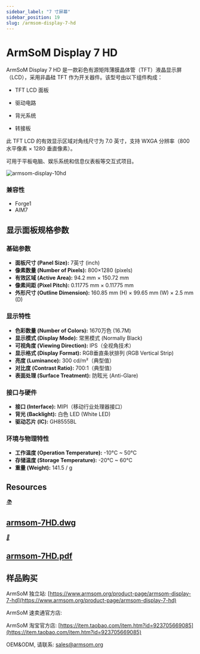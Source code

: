 ```yaml
---
sidebar_label: "7 寸屏幕"
sidebar_position: 19
slug: /armsom-display-7-hd
---
```

#  ArmSoM  Display 7 HD

ArmSoM  Display 7 HD 是一款彩色有源矩阵薄膜晶体管（TFT）液晶显示屏（LCD），采用非晶硅 TFT 作为开关器件。该型号由以下组件构成：
- ​TFT LCD 面板​​

- ​驱动电路​​

- ​背光系统

- 转接板

此 TFT LCD 的​​有效显示区域对角线尺寸为 7.0 英寸​​，支持 ​​WXGA 分辨率​​（800 水平像素 × 1280 垂直像素）。

可用于平板电脑、娱乐系统和信息仪表板等交互式项目。

![armsom-display-10hd](/img/accessories/armsom-display-10hd.png)

### 兼容性
- Forge1
- AIM7

## 显示面板规格参数

### 基础参数
- **面板尺寸 (Panel Size):** 7英寸 (inch)  
- **像素数量 (Number of Pixels):** 800×1280 (pixels)  
- **有效区域 (Active Area):** 94.2 mm × 150.72 mm  
- **像素间距 (Pixel Pitch):** 0.11775 mm × 0.11775 mm  
- **外形尺寸 (Outline Dimension):** 160.85 mm (H) × 99.65 mm (W) × 2.5 mm (D)  

### 显示特性
- **色彩数量 (Number of Colors):** 1670万色 (16.7M)  
- **显示模式 (Display Mode):** 常黑模式 (Normally Black)  
- **可视角度 (Viewing Direction):** IPS（全视角技术）  
- **显示格式 (Display Format):** RGB垂直条状排列 (RGB Vertical Strip)  
- **亮度 (Luminance):** 300 cd/m²（典型值）  
- **对比度 (Contrast Ratio):** 700:1（典型值）  
- **表面处理 (Surface Treatment):** 防眩光 (Anti-Glare)  

### 接口与硬件
- **接口 (Interface):** MIPI（移动行业处理器接口）  
- **背光 (Backlight):** 白色 LED (White LED)  
- **驱动芯片 (IC):** GH8555BL  

### 环境与物理特性
- **工作温度 (Operation Temperature):** -10°C ~ 50°C  
- **存储温度 (Storage Temperature):** -20°C ~ 60°C  
- **重量 (Weight):** 141.5 / g 


## Resources
<div class="cards">
    <a href=" https://pan.baidu.com/s/1qtsYXoZeXkcMNA83zKzHXA?pwd=arms" class="card-link">
        <div class="card">
            <div class="icon">
                <i>📚</i>
            </div>
            <div class="content">
                <h2>armsom-7HD.dwg</h2>
            </div>
        </div>
    </a>
      <a href="https://pan.baidu.com/s/1yIHHH6nEeAW1OAVsSdj_Rw?pwd=arms" class="card-link">
        <div class="card">
            <div class="icon">
                <i>📜</i>
            </div>
            <div class="content">
                <h2>armsom-7HD.pdf</h2>
            </div>
        </div>
    </a>
</div>

## 样品购买
ArmSoM 独立站: [https://www.armsom.org/product-page/armsom-display-7-hd](https://www.armsom.org/product-page/armsom-display-7-hd)
 
ArmSoM 速卖通官方店: 

ArmSoM 淘宝官方店: [https://item.taobao.com/item.htm?id=923705669085](https://item.taobao.com/item.htm?id=923705669085)

OEM&ODM,  请联系: sales@armsom.org